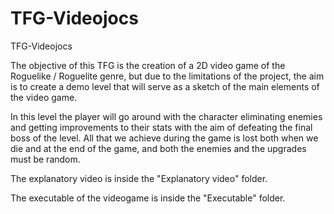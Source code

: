 # TFG-Videojocs
TFG-Videojocs

The objective of this TFG is the creation of a 2D video game of the Roguelike / Roguelite genre, but due to the limitations of the project, the aim is to create a demo level that will serve as a sketch of the main elements of the video game.

In this level the player will go around with the character eliminating enemies and getting improvements to their stats with the aim of defeating the final boss of the level. All that we achieve during the game is lost both when we die and at the end of the game, and both the enemies and the upgrades must be random.

The explanatory video is inside the "Explanatory video" folder.

The executable of the videogame is inside the "Executable" folder.
